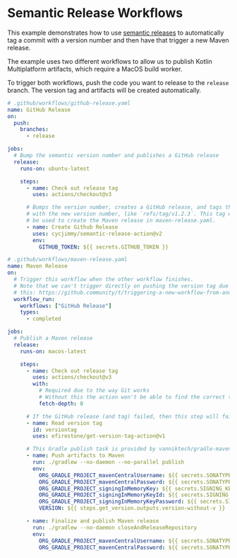 # Semantic Release Workflows

This example demonstrates how to use [semantic releases](https://github.com/semantic-release/semantic-release) 
to automatically tag a commit with a version number and then have that trigger a new Maven release.

The example uses two different workflows to allow us to publish Kotlin Multiplatform artifacts,
which require a MacOS build worker.

To trigger both workflows, push the code you want to release to the `release` branch. The version 
tag and artifacts will be created automatically.

```yaml
# .github/workflows/github-release.yaml
name: GitHub Release
on:
  push:
    branches:
      - release

jobs:
  # Bump the semantic version number and publishes a GitHub release
  release:
    runs-on: ubuntu-latest

    steps:
      - name: Check out release tag
        uses: actions/checkout@v3

      # Bumps the version number, creates a GitHub release, and tags this commit
      # with the new version number, like `refs/tag/v1.2.3`. This tag will then
      # be used to create the Maven release in maven-release.yaml.
      - name: Create Github Release
        uses: cycjimmy/semantic-release-action@v2
        env:
          GITHUB_TOKEN: ${{ secrets.GITHUB_TOKEN }}
```

```yaml
# .github/workflows/maven-release.yaml
name: Maven Release
on:
  # Trigger this workflow when the other workflow finishes.
  # Note that we can't trigger directly on pushing the version tag due to
  # this: https://github.community/t/triggering-a-new-workflow-from-another-workflow/16250
  workflow_run:
    workflows: ["GitHub Release"]
    types:
      - completed

jobs:
  # Publish a Maven release
  release:
    runs-on: macos-latest

    steps:
      - name: Check out release tag
        uses: actions/checkout@v3
        with:
          # Required due to the way Git works
          # Without this the action won't be able to find the correct tags
          fetch-depth: 0

      # If the GitHub release (and tag) failed, then this step will fail.
      - name: Read version tag
        id: versiontag
        uses: efirestone/get-version-tag-action@v1

      # This Gradle publish task is provided by vanniktech/gradle-maven-publish-plugin
      - name: Push artifacts to Maven
        run: ./gradlew --no-daemon --no-parallel publish
        env:
          ORG_GRADLE_PROJECT_mavenCentralUsername: ${{ secrets.SONATYPE_USERNAME }}
          ORG_GRADLE_PROJECT_mavenCentralPassword: ${{ secrets.SONATYPE_PASSWORD }}
          ORG_GRADLE_PROJECT_signingInMemoryKey: ${{ secrets.SIGNING_KEY }}
          ORG_GRADLE_PROJECT_signingInMemoryKeyId: ${{ secrets.SIGNING_KEY_ID }}
          ORG_GRADLE_PROJECT_signingInMemoryKeyPassword: ${{ secrets.SIGNING_KEY_PASSWORD }}
          VERSION: ${{ steps.get_version.outputs.version-without-v }}

      - name: Finalize and publish Maven release
        run: ./gradlew --no-daemon closeAndReleaseRepository
        env:
          ORG_GRADLE_PROJECT_mavenCentralUsername: ${{ secrets.SONATYPE_USERNAME }}
          ORG_GRADLE_PROJECT_mavenCentralPassword: ${{ secrets.SONATYPE_PASSWORD }}
```
